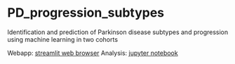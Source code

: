 # PD_progression_subtypes
Identification and prediction of Parkinson disease subtypes and progression using machine learning in two cohorts

Webapp: [streamlit web browser](https://anant-dadu-pdprogressionsubtypes-streamlit-app-aaah95.streamlitapp.com/)
Analysis: [jupyter notebook](https://github.com/anant-dadu/PDProgressionSubtypes/tree/master/notebooks)
